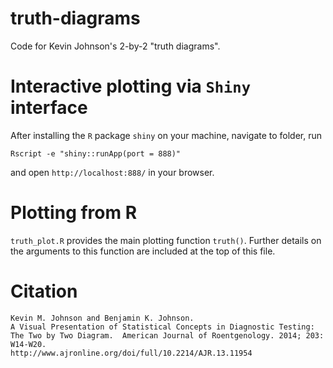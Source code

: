 # truth-diagrams

Code for Kevin Johnson's 2-by-2 "truth diagrams".

# Interactive plotting via <code>Shiny</code> interface
After installing the <code>R</code> package <code>shiny</code> on your machine, navigate to folder, run
  
    Rscript -e "shiny::runApp(port = 888)"

and open <code>http://localhost:888/</code> in your browser.

# Plotting from R
<code>truth_plot.R</code> provides the main plotting function <code>truth()</code>.  Further details on the arguments
to this function are included at the top of this file.

# Citation

```
Kevin M. Johnson and Benjamin K. Johnson. 
A Visual Presentation of Statistical Concepts in Diagnostic Testing: The Two by Two Diagram.  American Journal of Roentgenology. 2014; 203: W14-W20.  
http://www.ajronline.org/doi/full/10.2214/AJR.13.11954
```

